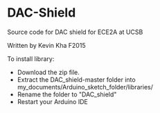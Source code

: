 # DAC-Shield

Source code for DAC shield for ECE2A at UCSB

Written by Kevin Kha F2015

To install library:
* Download the zip file. 
* Extract the DAC_shield-master folder into my_documents/Arduino_sketch_folder/libraries/
* Rename the folder to "DAC_shield"
* Restart your Arduino IDE

